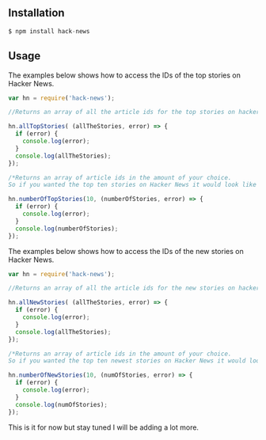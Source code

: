 ## Installation

```javascript
$ npm install hack-news
```

## Usage

The examples below shows how to access the IDs of the top stories on Hacker News.

```javascript
var hn = require('hack-news');

//Returns an array of all the article ids for the top stories on hacker news

hn.allTopStories( (allTheStories, error) => {
  if (error) {
    console.log(error);
  }
  console.log(allTheStories);
});

/*Returns an array of article ids in the amount of your choice.
So if you wanted the top ten stories on Hacker News it would look like this.*/

hn.numberOfTopStories(10, (numberOfStories, error) => {
  if (error) {
    console.log(error);
  }
  console.log(numberOfStories);
});
```
The examples below shows how to access the IDs of the new stories on Hacker News.

```javascript
var hn = require('hack-news');

//Returns an array of all the article ids for the new stories on hacker news

hn.allNewStories( (allTheStories, error) => {
  if (error) {
    console.log(error);
  }
  console.log(allTheStories);
});

/*Returns an array of article ids in the amount of your choice.
So if you wanted the top ten newest stories on Hacker News it would look like this.*/

hn.numberOfNewStories(10, (numOfStories, error) => {
  if (error) {
    console.log(error);
  }
  console.log(numOfStories);
});
```
This is it for now but stay tuned I will be adding a lot more.
